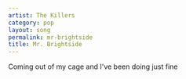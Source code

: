 ```yaml
---
artist: The Killers
category: pop
layout: song
permalink: mr-brightside
title: Mr. Brightside
---
```


Coming out of my cage and I've been doing just fine